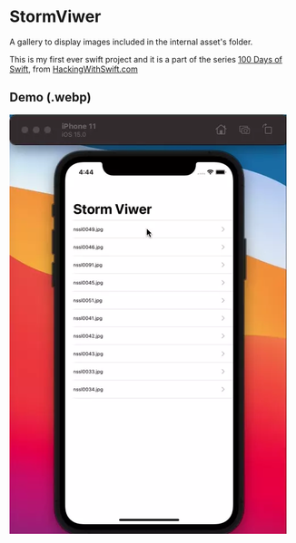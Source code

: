# StormViwer
A gallery to display images included in the internal asset's folder.

This is my first ever swift project and it is a part of the series [100 Days of Swift](https://www.hackingwithswift.com/100/), from [HackingWithSwift.com](https://www.hackingwithswift.com)

## Demo (.webp)
![](demo.webp)
